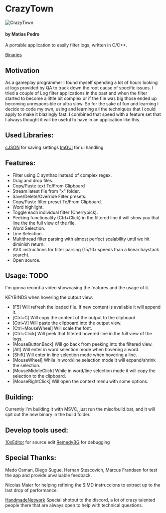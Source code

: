 # CrazyTown
![CrazyTown](https://github.com/matiasjpedro/CrazyTown/assets/7761322/2d63ce4c-88d0-4cf2-ae34-d1fb0a2eef5a)

#### by Matias Pedro

A portable application to easily filter logs, written in C/C++.

[Binaries](https://github.com/matiasjpedro/CrazyTown/tree/main/release)

## Motivation

As a gameplay programmer I found myself spending a lot of hours looking at logs provided by QA to track down the root cause
of specific issues. I tried a couple of Log filter applications in the past and when the filter started to become a little bit
complex or if the file was big those ended up becoming unresponsible or ultra slow. So for the sake of fun and learning I decide
to code my own, using and learning all the techniques that I could apply to make it blazingly fast. I combined that speed with a
feature set that I always thought it will be useful to have in an application like this.

## Used Libraries:

[cJSON](https://github.com/DaveGamble/cJSON) for saving settings
[ImGUI](https://github.com/ocornut/imgui) for ui handling

## Features:

* Filter using C synthax instead of complex regex.
* Drag and drop files.
* Copy/Paste text To/From Clipboard
* Stream latest file from "x" folder.
* Save/Delete/Override Filter presets.
* Copy/Paste filter preset To/From Clipboard.
* Word highlight.
* Toggle each individual filter (Cherrypick).
* Peeking functionality (Ctrl+Click) in the filtered line it will show you that line the the full view of the file.
* Word Selection.
* Line Selection.
* Multithread filter parsing with almost perfect scalability until we hit diminish return.
* AVX instructions for filter parsing (15/10x speeds than a linear haystack search).
* Open source.

## Usage: TODO

I'm gonna record a video showcasing the features and the usage of it.

KEYBINDS when hovering the output view:

* [F5]                 Will refresh the loaded file. If new content is available it will append it.
* [Ctrl+C]             Will copy the content of the output to the clipboard.
* [Ctrl+V]             Will paste the clipboard into the output view. 
* [Ctrl+MouseWheel]    Will scale the font. 
* [Ctrl+Click]         Will peek that filtered hovered line in the full view of the logs.
* [MouseButtonBack]    Will go back from peeking into the filtered view.
* [Alt]                Will enter in word selection mode when hovering a word. 
* [Shift]              Will enter in line selection mode when hovering a line. 
* [MouseWheel]         While in word/line selection mode it will expand/shrink the selection.
* [MouseMiddleClick]   While in word/line selection mode it will copy the selection to the clipboard.
* [MouseRightClick]    Will open the context menu with some options.

## Building:

Currently I'm building it with MSVC, just run the misc/build.bat, and it will spit out the new binary in the build folder.

## Develop tools used:

[10xEditor](https://10xeditor.com/) for source edit
[RemedyBG](https://remedybg.itch.io/remedybg) for debugging

## Special Thanks:

Medo Osman, Diego Sugue, Hernan Stescovich, Marcus Frandsen for test the app and provide unvaluable feedback.

Nicolas Maier for helping refining the SIMD instruccions to extract up to the last drop of performance.

[HandmadeNetwork](https://handmade.network/) Special shotout to the discord, a lot of crazy talented people there that are always open to help with technical questions.
